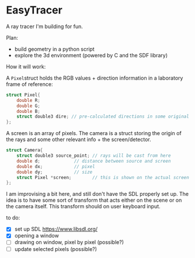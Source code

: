 # EasyTracer

A ray tracer I'm building for fun.

Plan:

- build geometry in a python script
- explore the 3d environment (powered by C and the SDF library)

How it will work:


A `Pixel`struct holds the RGB values + direction information in a laboratory frame of reference:

```C
struct Pixel{
	double R;
	double G;
	double B;
	struct double3 dire; // pre-calculated directions in some original frame
};
```

A screen is an array of pixels. The camera is a struct storing the origin of the rays and some other relevant info + the screen/detector.

```C
struct Camera{
	struct double3 source_point; // rays will be cast from here
	double d; 			  // distance between source and screen
	double dx;            // pixel 
	double dy;            // size
	struct Pixel *screen;        // this is shown on the actual screen
};

```

I am improvising a bit here, and still don't have the SDL properly set up. The idea is to have some sort of transform that acts either on the scene or on the camera itself. This transform should on user keyboard input. 


to do:

- [x] set up SDL https://www.libsdl.org/
- [x] opening a window
- [ ] drawing on window, pixel by pixel (possible?)
- [ ] update selected pixels (possible?)
